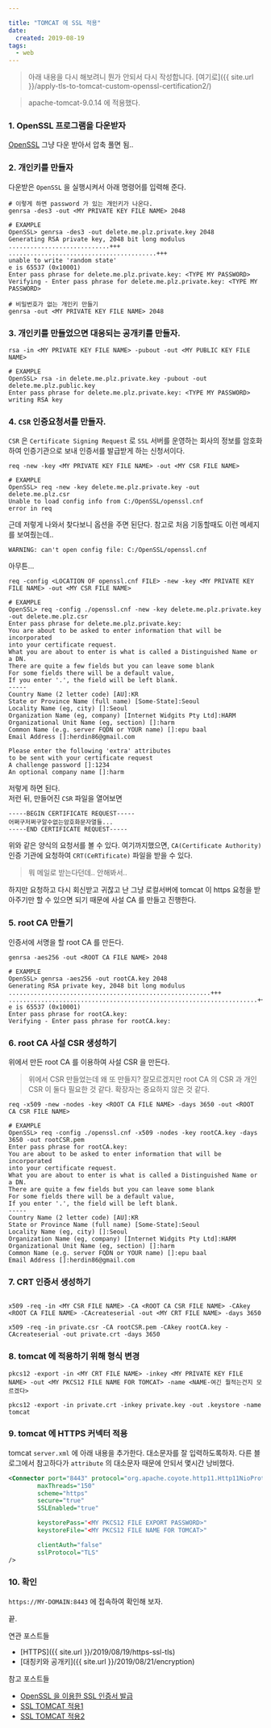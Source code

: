 ```yaml
---

title: "TOMCAT 에 SSL 적용"
date:
  created: 2019-08-19
tags:
  - web
---
```


> 아래 내용을 다시 해보려니 뭔가 안되서 다시 작성합니다. [여기로]({{ site.url }}/apply-tls-to-tomcat-custom-openssl-certification2/)

> apache-tomcat-9.0.14 에 적용했다.

### 1. OpenSSL 프로그램을 다운받자

[OpenSSL](https://sourceforge.net/projects/openssl/) 그냥 다운 받아서 압축 풀면 됨..

### 2. 개인키를 만들자

다운받은 `OpenSSL` 을 실행시켜서 아래 명령어를 입력해 준다.

``` shell
# 이렇게 하면 password 가 있는 개인키가 나온다.
genrsa -des3 -out <MY PRIVATE KEY FILE NAME> 2048

# EXAMPLE
OpenSSL> genrsa -des3 -out delete.me.plz.private.key 2048
Generating RSA private key, 2048 bit long modulus
............................+++
.........................................+++
unable to write 'random state'
e is 65537 (0x10001)
Enter pass phrase for delete.me.plz.private.key: <TYPE MY PASSWORD>
Verifying - Enter pass phrase for delete.me.plz.private.key: <TYPE MY PASSWORD>

# 비밀번호가 없는 개인키 만들기
genrsa -out <MY PRIVATE KEY FILE NAME> 2048
```

### 3. 개인키를 만들었으면 대응되는 공개키를 만들자.

``` shell
rsa -in <MY PRIVATE KEY FILE NAME> -pubout -out <MY PUBLIC KEY FILE NAME>

# EXAMPLE
OpenSSL> rsa -in delete.me.plz.private.key -pubout -out delete.me.plz.public.key
Enter pass phrase for delete.me.plz.private.key: <TYPE MY PASSWORD>
writing RSA key
```

### 4. `CSR` 인증요청서를 만들자.

`CSR` 은 `Certificate Signing Request` 로 `SSL` 서버를 운영하는 회사의 정보를 암호화하여 인증기관으로 보내 인증서를 발급받게 하는 신청서이다.

``` shell
req -new -key <MY PRIVATE KEY FILE NAME> -out <MY CSR FILE NAME>

# EXAMPLE
OpenSSL> req -new -key delete.me.plz.private.key -out delete.me.plz.csr
Unable to load config info from C:/OpenSSL/openssl.cnf
error in req
```

근데 저렇게 나와서 찾다보니 옵션을 주면 된단다.
참고로 처음 기동할때도 이런 메세지를 보여줬는데..

```
WARNING: can't open config file: C:/OpenSSL/openssl.cnf
```

아무튼...

``` shell
req -config <LOCATION OF openssl.cnf FILE> -new -key <MY PRIVATE KEY FILE NAME> -out <MY CSR FILE NAME>

# EXAMPLE
OpenSSL> req -config ./openssl.cnf -new -key delete.me.plz.private.key -out delete.me.plz.csr
Enter pass phrase for delete.me.plz.private.key:
You are about to be asked to enter information that will be incorporated
into your certificate request.
What you are about to enter is what is called a Distinguished Name or a DN.
There are quite a few fields but you can leave some blank
For some fields there will be a default value,
If you enter '.', the field will be left blank.
-----
Country Name (2 letter code) [AU]:KR
State or Province Name (full name) [Some-State]:Seoul
Locality Name (eg, city) []:Seoul
Organization Name (eg, company) [Internet Widgits Pty Ltd]:HARM
Organizational Unit Name (eg, section) []:harm
Common Name (e.g. server FQDN or YOUR name) []:epu baal
Email Address []:herdin86@gmail.com

Please enter the following 'extra' attributes
to be sent with your certificate request
A challenge password []:1234
An optional company name []:harm
```

저렇게 하면 된다.  
저런 뒤, 만들어진 `CSR` 파일을 열어보면

```
-----BEGIN CERTIFICATE REQUEST-----
어쩌구저쩌구알수없는암호화문자열들...
-----END CERTIFICATE REQUEST-----
```

위와 같은 양식의 요청서를 볼 수 있다. 여기까지했으면, `CA(Certificate Authority)` 인증 기관에 요청하여 `CRT(CeRTificate)` 파일을 받을 수 있다.
> 뭐 메일로 받는다던데.. 안해봐서..

하지만 요청하고 다시 회신받고 귀찮고 난 그냥 로컬서버에 tomcat 이 https 요청을 받아주기만 할 수 있으면 되기 때문에 사설 CA 를 만들고 진행한다.

### 5. root CA 만들기

인증서에 서명을 할 root CA 를 만든다.

``` shell
genrsa -aes256 -out <ROOT CA FILE NAME> 2048

# EXAMPLE
OpenSSL> genrsa -aes256 -out rootCA.key 2048
Generating RSA private key, 2048 bit long modulus
........................................................+++
.....................................................................+++
e is 65537 (0x10001)
Enter pass phrase for rootCA.key:
Verifying - Enter pass phrase for rootCA.key:
```

### 6.  root CA 사설 CSR 생성하기

위에서 만든 root CA 를 이용하여 사설 CSR 을 만든다.
> 위에서 CSR 만들었는데 왜 또 만들지? 잘모르겠지만 root CA 의 CSR 과 개인 CSR 이 둘다 필요한 것 같다. 확장자는 중요하지 않은 것 같다.

``` shell
req -x509 -new -nodes -key <ROOT CA FILE NAME> -days 3650 -out <ROOT CA CSR FILE NAME>

# EXAMPLE
OpenSSL> req -config ./openssl.cnf -x509 -nodes -key rootCA.key -days 3650 -out rootCSR.pem
Enter pass phrase for rootCA.key:
You are about to be asked to enter information that will be incorporated
into your certificate request.
What you are about to enter is what is called a Distinguished Name or a DN.
There are quite a few fields but you can leave some blank
For some fields there will be a default value,
If you enter '.', the field will be left blank.
-----
Country Name (2 letter code) [AU]:KR
State or Province Name (full name) [Some-State]:Seoul
Locality Name (eg, city) []:Seoul
Organization Name (eg, company) [Internet Widgits Pty Ltd]:HARM
Organizational Unit Name (eg, section) []:harm
Common Name (e.g. server FQDN or YOUR name) []:epu baal
Email Address []:herdin86@gmail.com
```

### 7. CRT 인증서 생성하기

``` shell

x509 -req -in <MY CSR FILE NAME> -CA <ROOT CA CSR FILE NAME> -CAkey <ROOT CA FILE NAME> -CAcreateserial -out <MY CRT FILE NAME> -days 3650

x509 -req -in private.csr -CA rootCSR.pem -CAkey rootCA.key -CAcreateserial -out private.crt -days 3650
```

### 8. tomcat 에 적용하기 위해 형식 변경

``` shell
pkcs12 -export -in <MY CRT FILE NAME> -inkey <MY PRIVATE KEY FILE NAME> -out <MY PKCS12 FILE NAME FOR TOMCAT> -name <NAME-여긴 뭘적는건지 모르겠다>

pkcs12 -export -in private.crt -inkey private.key -out .keystore -name tomcat
```

### 9. tomcat 에 HTTPS 커넥터 적용

tomcat `server.xml` 에 아래 내용을 추가한다. 대소문자를 잘 입력하도록하자.
다른 블로그에서 참고하다가 `attribute` 의 대소문자 때문에 안되서 몇시간 낭비했다.

``` xml
<Connector port="8443" protocol="org.apache.coyote.http11.Http11NioProtocol"
        maxThreads="150"
        scheme="https"
        secure="true"
        SSLEnabled="true"

        keystorePass="<MY PKCS12 FILE EXPORT PASSWORD>"
        keystoreFile="<MY PKCS12 FILE NAME FOR TOMCAT>"

        clientAuth="false"
        sslProtocol="TLS"
/>
```

### 10. 확인

`https://MY-DOMAIN:8443` 에 접속하여 확인해 보자.

끝.


연관 포스트들
- [HTTPS]({{ site.url }}/2019/08/19/https-ssl-tls)
- [대칭키와 공개키]({{ site.url }}/2019/08/21/encryption)

참고 포스트들
- [OpenSSL 을 이용한 SSL 인증서 발급](https://namjackson.tistory.com/24)
- [SSL TOMCAT 적용1](https://namjackson.tistory.com/25)
- [SSL TOMCAT 적용2](https://joshuajangblog.wordpress.com/tag/%ED%86%B0%EC%BA%A3-ssl-%EC%84%A4%EC%A0%95%EB%B0%A9%EB%B2%95/)
